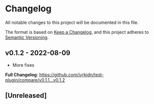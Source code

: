 # Changelog

All notable changes to this project will be documented in this file.

The format is based on [Keep a Changelog](https://keepachangelog.com/en/1.0.0/),
and this project adheres to [Semantic Versioning](https://semver.org/spec/v2.0.0.html).

## v0.1.2 - 2022-08-09

- More fixes

**Full Changelog**: https://github.com/jyrkidn/test-plugin/compare/v0.1.1...v0.1.2

## [Unreleased]
